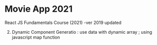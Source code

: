 # Movie App 2021

React JS Fundamentals Course (2021)
-ver 2019 updated

2. Dynamic Component Generatio
   : use data with dynamic array
   ; using javascript map function
